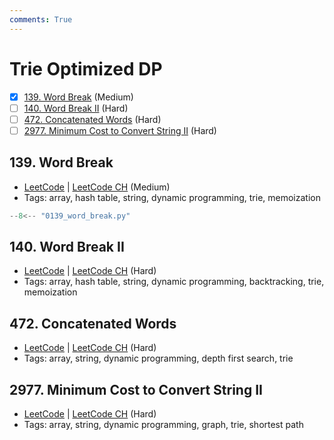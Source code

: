 ```yaml
---
comments: True
---
```


# Trie Optimized DP

- [x] [139. Word Break](https://leetcode.cn/problems/word-break/) (Medium)
- [ ] [140. Word Break II](https://leetcode.cn/problems/word-break-ii/) (Hard)
- [ ] [472. Concatenated Words](https://leetcode.cn/problems/concatenated-words/) (Hard)
- [ ] [2977. Minimum Cost to Convert String II](https://leetcode.cn/problems/minimum-cost-to-convert-string-ii/) (Hard)

## 139. Word Break

-   [LeetCode](https://leetcode.com/problems/word-break/) | [LeetCode CH](https://leetcode.cn/problems/word-break/) (Medium)
-   Tags: array, hash table, string, dynamic programming, trie, memoization

```python title="139. Word Break - Python Solution"
--8<-- "0139_word_break.py"
```

## 140. Word Break II

-   [LeetCode](https://leetcode.com/problems/word-break-ii/) | [LeetCode CH](https://leetcode.cn/problems/word-break-ii/) (Hard)
-   Tags: array, hash table, string, dynamic programming, backtracking, trie, memoization

## 472. Concatenated Words

-   [LeetCode](https://leetcode.com/problems/concatenated-words/) | [LeetCode CH](https://leetcode.cn/problems/concatenated-words/) (Hard)
-   Tags: array, string, dynamic programming, depth first search, trie

## 2977. Minimum Cost to Convert String II

-   [LeetCode](https://leetcode.com/problems/minimum-cost-to-convert-string-ii/) | [LeetCode CH](https://leetcode.cn/problems/minimum-cost-to-convert-string-ii/) (Hard)
-   Tags: array, string, dynamic programming, graph, trie, shortest path
